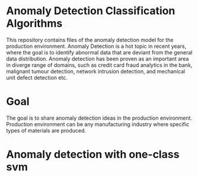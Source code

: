 # Anomaly Detection Classification Algorithms
This repository contains files of the anomaly detection model for the production environment.
Anomaly Detection is a hot topic in recent years, where the goal is to identify abnormal data that are deviant from the general data distribution. Anomaly detection has been proven as an important area in diverge range of domains, such as credit card fraud analytics in the bank, malignant tumour detection, network intrusion detection, and mechanical unit defect detection etc.

# Goal 
The goal is to share anomaly detection ideas in the production environment. Production environment can be any manufacturing industry where specific types of materials are produced.
# Anomaly detection with one-class svm

